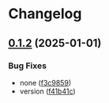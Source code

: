 # Changelog

## [0.1.2](https://github.com/Mooling0602/MSyncSubpacks/compare/msync_auto_reply-v0.1.1...msync_auto_reply-v0.1.2) (2025-01-01)


### Bug Fixes

* none ([f3c9859](https://github.com/Mooling0602/MSyncSubpacks/commit/f3c98596ed21542b732b9aaae67874b435a05f73))
* version ([f41b41c](https://github.com/Mooling0602/MSyncSubpacks/commit/f41b41ccabc0ec19586058278d878a043338d4bc))
